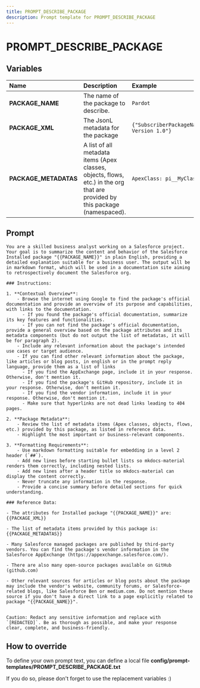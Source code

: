 ```yaml
---
title: PROMPT_DESCRIBE_PACKAGE
description: Prompt template for PROMPT_DESCRIBE_PACKAGE
---
```


# PROMPT_DESCRIBE_PACKAGE

## Variables

| Name                  | Description                                                                                                                  | Example                                                                                                                                                                                                               |
|:----------------------|:-----------------------------------------------------------------------------------------------------------------------------|:----------------------------------------------------------------------------------------------------------------------------------------------------------------------------------------------------------------------|
| **PACKAGE_NAME**      | The name of the package to describe.                                                                                         | `Pardot`                                                                                                                                                                                                              |
| **PACKAGE_XML**       | The JsonL metadata for the package                                                                                           | `{"SubscriberPackageName":"Pardot","SubscriberPackageNamespace":"pi","SubscriberPackageVersionNumber":"1.0.0","SubscriberPackageVersionId":"04t1t0000000abcAAA","SubscriberPackageVersionName":"Pardot Version 1.0"}` |
| **PACKAGE_METADATAS** | A list of all metadata items (Apex classes, objects, flows, etc.) in the org that are provided by this package (namespaced). | `ApexClass: pi__MyClass, CustomObject: pi__MyObject, Flow: pi__MyFlow`                                                                                                                                                |

## Prompt

```
You are a skilled business analyst working on a Salesforce project. Your goal is to summarize the content and behavior of the Salesforce Installed package "{{PACKAGE_NAME}}" in plain English, providing a detailed explanation suitable for a business user. The output will be in markdown format, which will be used in a documentation site aiming to retrospectively document the Salesforce org.

### Instructions:

1. **Contextual Overview**:
    - Browse the internet using Google to find the package's official documentation and provide an overview of its purpose and capabilities, with links to the documentation.
      - If you found the package's official documentation, summarize its key features and functionalities.
      - If you can not find the package's official documentation, provide a general overview based on the package attributes and its metadata components (but do not output the list of metadatas, it will be for paragraph 2).
    - Include any relevant information about the package's intended use cases or target audience.
    - If you can find other relevant information about the package, like articles or blog posts, in english or in the prompt reply language, provide them as a list of links
      - If you find the AppExchange page, include it in your response. Otherwise, don't mention it.
      - If you find the package's GitHub repository, include it in your response. Otherwise, don't mention it.
      - If you find the vendor information, include it in your response. Otherwise, don't mention it.
      - Make sure that hyperlinks are not dead links leading to 404 pages.

2. **Package Metadata**:
    - Review the list of metadata items (Apex classes, objects, flows, etc.) provided by this package, as listed in reference data.
    - Highlight the most important or business-relevant components.

3. **Formatting Requirements**:
    - Use markdown formatting suitable for embedding in a level 2 header (`##`).
    - Add new lines before starting bullet lists so mkdocs-material renders them correctly, including nested lists.
    - Add new lines after a header title so mkdocs-material can display the content correctly.
    - Never truncate any information in the response.
    - Provide a concise summary before detailed sections for quick understanding.

### Reference Data:

- The attributes for Installed package "{{PACKAGE_NAME}}" are:
{{PACKAGE_XML}}

- The list of metadata items provided by this package is:
{{PACKAGE_METADATAS}}

- Many Salesforce managed packages are published by third-party vendors. You can find the package's vendor information in the Salesforce AppExchange (https://appexchange.salesforce.com/).

- There are also many open-source packages available on GitHub (github.com)

- Other relevant sources for articles or blog posts about the package may include the vendor's website, community forums, or Salesforce-related blogs, like Salesforce Ben or medium.com. Do not mention these source if you don't have a direct link to a page explicitly related to package "{{PACKAGE_NAME}}".


Caution: Redact any sensitive information and replace with `[REDACTED]`. Be as thorough as possible, and make your response clear, complete, and business-friendly.

```

## How to override

To define your own prompt text, you can define a local file **config/prompt-templates/PROMPT_DESCRIBE_PACKAGE.txt**

If you do so, please don't forget to use the replacement variables :)
